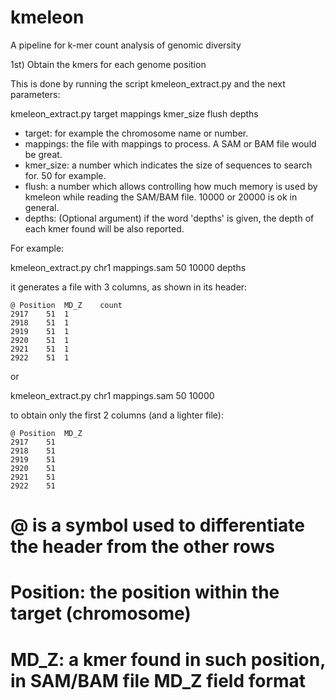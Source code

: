# kmeleon

A pipeline for k-mer count analysis of genomic diversity

1st) Obtain the kmers for each genome position

This is done by running the script kmeleon_extract.py and the next parameters:

kmeleon_extract.py target mappings kmer_size flush depths

- target: for example the chromosome name or number.
- mappings: the file with mappings to process. A SAM or BAM file would be great.
- kmer_size: a number which indicates the size of sequences to search for. 50 for example.
- flush: a number which allows controlling how much memory is used by kmeleon while reading the SAM/BAM file. 10000 or 20000 is ok in general.
- depths: (Optional argument) if the word 'depths' is given, the depth of each kmer found will be also reported.

For example:

kmeleon_extract.py chr1 mappings.sam 50 10000 depths

it generates a file with 3 columns, as shown in its header:

```
@ Position	MD_Z	count
2917	51	1
2918	51	1
2919	51	1
2920	51	1
2921	51	1
2922	51	1
```

or

kmeleon_extract.py chr1 mappings.sam 50 10000

to obtain only the first 2 columns (and a lighter file):

```
@ Position	MD_Z
2917	51
2918	51
2919	51
2920	51
2921	51
2922	51
```

# @ is a symbol used to differentiate the header from the other rows
# Position: the position within the target (chromosome)
# MD_Z: a kmer found in such position, in SAM/BAM file MD_Z field format
